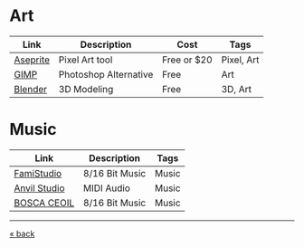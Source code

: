 # Art
| Link                                  | Description           | Cost        | Tags       |
| ------------------------------------- | --------------------- | ----------- | ---------- |
| [Aseprite](https://www.aseprite.org/) | Pixel Art tool        | Free or $20 | Pixel, Art |
| [GIMP](https://www.gimp.org/)         | Photoshop Alternative | Free        | Art        |
| [Blender](https://www.blender.org/)   | 3D Modeling           | Free        | 3D, Art    |


# Music
| Link                                         | Description      | Tags   |
| -------------------------------------------- | ---------------- | ------ |
| [FamiStudio](https://famistudio.org/)        | 8/16 Bit Music   | Music  |
| [Anvil Studio](https://www.anvilstudio.com/) | MIDI Audio       |  Music |
| [BOSCA CEOIL](https://boscaceoil.net/)       | 8/16 Bit Music   | Music  |

---
[« back](README.md)
